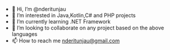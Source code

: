 - 👋 Hi, I’m @nderitunjau
- 👀 I’m interested in Java,Kotlin,C# and PHP projects
- 🌱 I’m currently learning .NET Framework
- 💞️ I’m looking to collaborate on any project based on the above languages
- 📫 How to reach me nderitunjau@gmail.com

<!---
nderitunjau/nderitunjau is a ✨ special ✨ repository because its `README.md` (this file) appears on your GitHub profile.
You can click the Preview link to take a look at your changes.
--->
